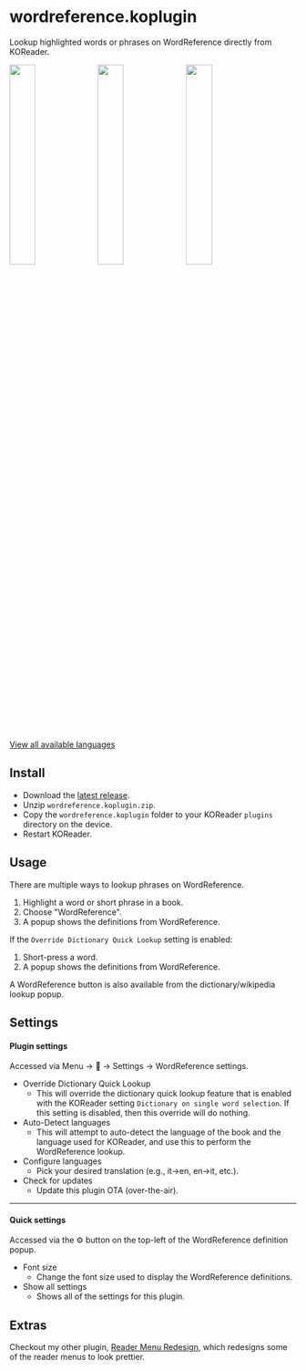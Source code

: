 # wordreference.koplugin

Lookup highlighted words or phrases on WordReference directly from KOReader.

<p align="left">
	<img src="https://github.com/user-attachments/assets/201256cc-9bbf-4777-9156-2e28e393eea2" width=30%>
	<img src="https://github.com/user-attachments/assets/4c30b0ad-0b97-4da0-a42d-4586f44a899f" width=30%>
	<img src="https://github.com/user-attachments/assets/49362e3b-3d60-4f05-971b-ed3fd7b55d28" width=30%>
</p>

[View all available languages](https://github.com/kristianpennacchia/wordreference.koplugin/blob/main/language_pairs.json)

## Install

- Download the [latest release](https://github.com/kristianpennacchia/wordreference.koplugin/releases/latest).
- Unzip `wordreference.koplugin.zip`.
- Copy the `wordreference.koplugin` folder to your KOReader `plugins` directory on the device.
- Restart KOReader.

## Usage

There are multiple ways to lookup phrases on WordReference.

1. Highlight a word or short phrase in a book.
2. Choose "WordReference".
3. A popup shows the definitions from WordReference.

If the `Override Dictionary Quick Lookup` setting is enabled:

1. Short-press a word.
2. A popup shows the definitions from WordReference.

A WordReference button is also available from the dictionary/wikipedia lookup popup.

## Settings

#### Plugin settings

Accessed via Menu → 🔎 → Settings → WordReference settings.

- Override Dictionary Quick Lookup
  - This will override the dictionary quick lookup feature that is enabled with the KOReader setting `Dictionary on single word selection`. If this setting is disabled, then this override will do nothing.
- Auto-Detect languages
  - This will attempt to auto-detect the language of the book and the language used for KOReader, and use this to perform the WordReference lookup.
- Configure languages
  - Pick your desired translation (e.g., it→en, en→it, etc.).
- Check for updates
  - Update this plugin OTA (over-the-air).

---

#### Quick settings

Accessed via the ⚙️ button on the top-left of the WordReference definition popup.

- Font size
  - Change the font size used to display the WordReference definitions.
- Show all settings
  - Shows all of the settings for this plugin.

## Extras

Checkout my other plugin, [Reader Menu Redesign](https://github.com/kristianpennacchia/zzz-readermenuredesign.koplugin), which redesigns some of the reader menus to look prettier.

